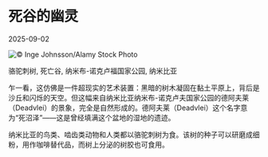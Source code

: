 # 死谷的幽灵

2025-09-02

![](https://cn.bing.com/th?id=OHR.DeadvleiTrees_ZH-CN0967414858_UHD.jpg "© Inge Johnsson/Alamy Stock Photo")

骆驼刺树, 死亡谷, 纳米布-诺克卢福国家公园, 纳米比亚

乍一看，这仿佛是一件超现实的艺术装置：黑暗的树木凝固在黏土平原上，背后是沙丘和闪烁的天空。但这幅来自纳米比亚纳米布-诺克卢夫国家公园的德阿夫莱（Deadvlei）的景象，完全是自然形成的。德阿夫莱（Deadvlei）这个名字意为“死沼泽”——这是曾经填满这个盆地的湿地的遗迹。

纳米比亚的鸟类、啮齿类动物和人类都以骆驼刺树为食。该树的种子可以研磨成细粉，用作咖啡替代品，而树上分泌的树胶也可食用。

